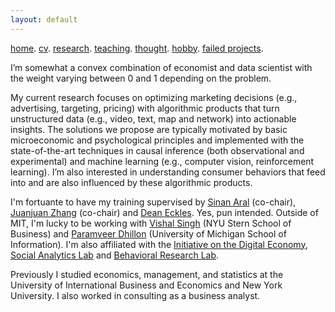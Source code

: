 ```yaml
---
layout: default
---
```


[home](./). [cv](./cv.html). [research](./research.md). [teaching](./teaching.md). [thought](./thought.md). [hobby](./hobby.md). [failed projects](./failed.md).

I’m somewhat a convex combination of economist and data scientist with the weight varying between 0 and 1 depending on the problem. 

My current research focuses on optimizing marketing decisions (e.g., advertising, targeting, pricing) with algorithmic products that turn unstructured data (e.g., video, text, map and network) into actionable insights. The solutions we propose are typically motivated by basic microeconomic and psychological principles and implemented with the state-of-the-art techniques in causal inference (both observational and experimental) and machine learning (e.g., computer vision, reinforcement learning). I’m also interested in understanding consumer behaviors that feed into and are also influenced by these algorithmic products.

<!--My current research combines tools in econometrics, machine learning and leverages unstructured data (e.g., video, text, map and network) to optimize marketing decisions and answer questions of general interest in social sciences. I’m also interested in understanding consumer behaviors through the lens of basic psychological and neurological principles.
One stream of my current work focuses on combining machine learning and adaptive experimentation to personalize marketing interventions. Another one centers on extracting insights from unstructured data such as video (images, audios and text), map and network in observational studies. I'm also interested in understanding consumer behaviors through the lens of basic economic and psychological principles. -->

I'm fortuante to have my training supervised by [Sinan Aral](https://mitsloan.mit.edu/faculty/directory/sinan-kayhan-aral) (co-chair), [Juanjuan Zhang](https://mitsloan.mit.edu/faculty/directory/juanjuan-zhang) (co-chair) and [Dean Eckles](https://mitsloan.mit.edu/faculty/directory/dean-eckles). Yes, pun intended. Outside of MIT, I'm lucky to be working with [Vishal Singh](http://people.stern.nyu.edu/vsingh/index.html) (NYU Stern School of Business) and [Paramveer Dhillon](https://www.si.umich.edu/people/paramveer-dhillon) (University of Michigan School of Information). I'm also affiliated with the [Initiative on the Digital Economy](http://ide.mit.edu), [Social Analytics Lab](https://www.sinanaral.io/research/lab) and [Behavioral Research Lab](https://brl.mit.edu).

Previously I studied economics, management, and statistics at the University of International Business and Economics and New York University. I also worked in consulting as a business analyst. 

<!--
![Octocat](https://github.githubassets.com/images/icons/emoji/octocat.png)
-->
